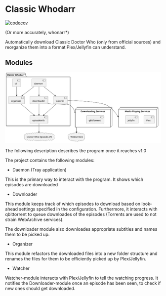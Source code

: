 # Classic Whodarr
[![codecov](https://codecov.io/gh/krestenlaust/classic-whodarr/branch/main/graph/badge.svg)](https://codecov.io/gh/krestenlaust/classic-whodarr)

(Or more accurately, whonarr*)

Automatically download Classic Doctor Who (only from official sources) and reorganize them into a format Plex/Jellyfin can understand.


## Modules
![Application diagram](docs/componentdiagram.svg)

The following description describes the program once it reaches v1.0

The project contains the following modules:

- Daemon (Tray application)

This is the primary way to interact with the program. It shows which episodes are downloaded

- Downloader

This module keeps track of which episodes to download based on look-ahead settings specified in the configuration. Furthermore, it interacts with qbittorrent to queue downloades of the episodes (Torrents are used to not strain WebArchive services).

The downloader module also downloades appropriate subtitles and names them to be picked up.

- Organizer

This module refactors the downloaded files into a new folder structure and renames the files for them to be efficiently picked up by Plex/Jellyfin.

- Watcher

Watcher-module interacts with Plex/Jellyfin to tell the watching progress. It notifies the Downloader-module once an episode has been seen, to check if new ones should get downloaded.
